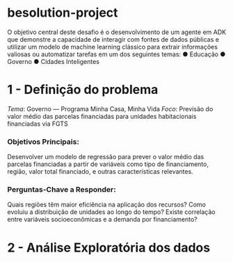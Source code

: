 # besolution-project

O objetivo central deste desafio é o desenvolvimento de um agente em ADK que demonstre a capacidade de interagir com fontes de dados públicas e utilizar um modelo de machine learning clássico para extrair informações valiosas ou automatizar tarefas em um dos seguintes temas: ● Educação ● Governo ● Cidades Inteligentes

# 1 - Definição do problema

_Tema_: Governo — Programa Minha Casa, Minha Vida
_Foco_: Previsão do valor médio das parcelas financiadas para unidades habitacionais financiadas via FGTS

### Objetivos Principais:

Desenvolver um modelo de regressão para prever o valor médio das parcelas financiadas a partir de variáveis como tipo de financiamento, região, valor total financiado, e outras características relevantes.

### Perguntas-Chave a Responder:

Quais regiões têm maior eficiência na aplicação dos recursos?
Como evoluiu a distribuição de unidades ao longo do tempo?
Existe correlação entre variáveis socioeconômicas e a demanda por financiamento?

# 2 - Análise Exploratória dos dados
